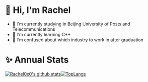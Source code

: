 <!--
**Rachel0x0/Rachel0x0** is a ✨ _special_ ✨ repository because its `README.md` (this file) appears on your GitHub profile.

Here are some ideas to get you started:

- 🔭 I’m currently working on ...
- 🌱 I’m currently learning ...
- 👯 I’m looking to collaborate on ...
- 🤔 I’m looking for help with ...
- 💬 Ask me about ...
- 📫 How to reach me: ...
- 😄 Pronouns: ...
- ⚡ Fun fact: ...
-->


# 👋 Hi, I'm Rachel

- 🏫 I'm currently studying in Beijing University of Posts and Telecommunications
- 🌱 I'm currently learning C++
- 🤔 I'm confused about which industry to work in after graduation

<!--
# 📈 Activity Graph:

[![Rachel0x0's github activity graph](https://github-readme-activity-graph.cyclic.app/graph?username=Rachel0x0&theme=github-compact)](https://github.com/Rachel0x0/github-readme-activity-graph)
-->

# ✨ Annual Stats

[![Rachel0x0's github stats](https://github-readme-stats.vercel.app/api?username=Rachel0x0&hide_title=True&hide_border=true&show_icons=true&include_all_commits=true&line_height=20&bg_color=0,EC6C6C,FFD479,FFFC79,73FA79&theme=graywhite)](https://github-readme-stats.vercel.app/api?username=Rachel0x0&hide_title=True&hide_border=true&show_icons=true&include_all_commits=true&line_height=20&bg_color=0,EC6C6C,FFD479,FFFC79,73FA79&theme=graywhite)[![TopLangs](https://github-readme-stats.vercel.app/api/top-langs/?username=Rachel0x0&hide_title=false&hide=c&hide_border=true&layout=compact&bg_color=0,73FA79,73FDFF,D783FF&theme=graywhite)](https://github-readme-stats.vercel.app/api/top-langs/?username=Rachel0x0&hide_title=false&hide=c&hide_border=true&layout=compact&bg_color=0,73FA79,73FDFF,D783FF&theme=graywhite)
